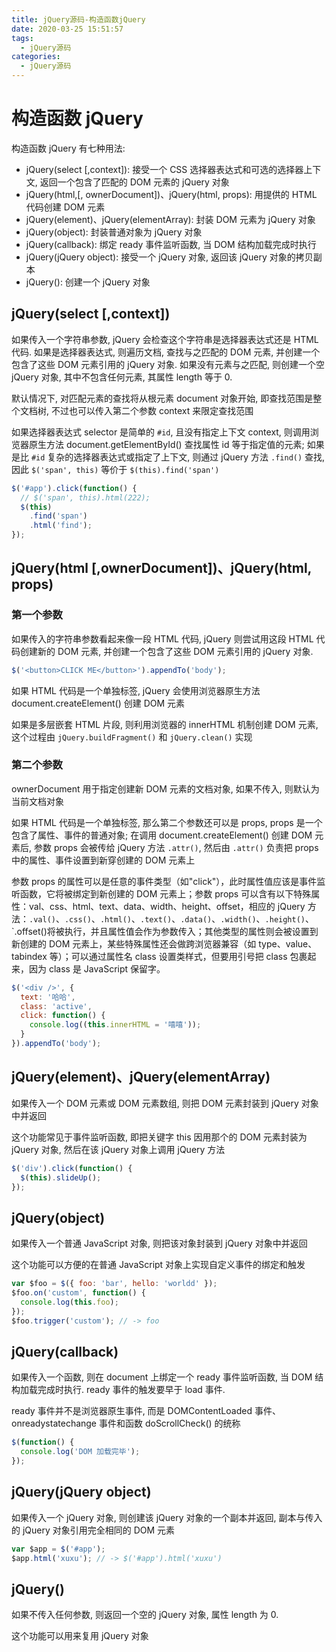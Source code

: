 ```yaml
---
title: jQuery源码-构造函数jQuery
date: 2020-03-25 15:51:57
tags:
  - jQuery源码
categories:
  - jQuery源码
---
```


# 构造函数 jQuery

构造函数 jQuery 有七种用法:

- jQuery(select [,context]): 接受一个 CSS 选择器表达式和可选的选择器上下文, 返回一个包含了匹配的 DOM 元素的 jQuery 对象
- jQuery(html,[, ownerDocument])、jQuery(html, props): 用提供的 HTML 代码创建 DOM 元素
- jQuery(element)、jQuery(elementArray): 封装 DOM 元素为 jQuery 对象
- jQuery(object): 封装普通对象为 jQuery 对象
- jQuery(callback): 绑定 ready 事件监听函数, 当 DOM 结构加载完成时执行
- jQuery(jQuery object): 接受一个 jQuery 对象, 返回该 jQuery 对象的拷贝副本
- jQuery(): 创建一个 jQuery 对象

## jQuery(select [,context])

如果传入一个字符串参数, jQuery 会检查这个字符串是选择器表达式还是 HTML 代码. 如果是选择器表达式, 则遍历文档, 查找与之匹配的 DOM 元素, 并创建一个包含了这些 DOM 元素引用的 jQuery 对象. 如果没有元素与之匹配, 则创建一个空 jQuery 对象, 其中不包含任何元素, 其属性 length 等于 0.

默认情况下, 对匹配元素的查找将从根元素 document 对象开始, 即查找范围是整个文档树, 不过也可以传入第二个参数 context 来限定查找范围

如果选择器表达式 selector 是简单的 `#id`, 且没有指定上下文 context, 则调用浏览器原生方法 document.getElementById() 查找属性 id 等于指定值的元素; 如果是比 `#id` 复杂的选择器表达式或指定了上下文, 则通过 jQuery 方法 `.find()` 查找, 因此 `$('span', this)` 等价于 `$(this).find('span')`

```js
$('#app').click(function() {
  // $('span', this).html(222);
  $(this)
    .find('span')
    .html('find');
});
```

## jQuery(html [,ownerDocument])、jQuery(html, props)

### 第一个参数

如果传入的字符串参数看起来像一段 HTML 代码, jQuery 则尝试用这段 HTML 代码创建新的 DOM 元素, 并创建一个包含了这些 DOM 元素引用的 jQuery 对象.

```js
$('<button>CLICK ME</button>').appendTo('body');
```

如果 HTML 代码是一个单独标签, jQuery 会使用浏览器原生方法 document.createElement() 创建 DOM 元素

如果是多层嵌套 HTML 片段, 则利用浏览器的 innerHTML 机制创建 DOM 元素, 这个过程由 `jQuery.buildFragment()` 和 `jQuery.clean()` 实现

### 第二个参数

ownerDocument 用于指定创建新 DOM 元素的文档对象, 如果不传入, 则默认为当前文档对象

如果 HTML 代码是一个单独标签, 那么第二个参数还可以是 props, props 是一个包含了属性、事件的普通对象; 在调用 document.createElement() 创建 DOM 元素后, 参数 props 会被传给 jQuery 方法 `.attr()`, 然后由 `.attr()` 负责把 props 中的属性、事件设置到新穿创建的 DOM 元素上

参数 props 的属性可以是任意的事件类型（如"click"），此时属性值应该是事件监听函数，它将被绑定到新创建的 DOM 元素上；参数 props 可以含有以下特殊属性：val、css、html、text、data、width、height、offset，相应的 jQuery 方法：`.val()`、`.css()`、`.html()`、`.text()`、`.data()`、`.width()`、`.height()`、`.offset()将被执行，并且属性值会作为参数传入；其他类型的属性则会被设置到新创建的 DOM 元素上，某些特殊属性还会做跨浏览器兼容（如 type、value、tabindex 等）；可以通过属性名 class 设置类样式，但要用引号把 class 包裹起来，因为 class 是 JavaScript 保留字。

```js
$('<div />', {
  text: '哈哈',
  class: 'active',
  click: function() {
    console.log((this.innerHTML = '嘻嘻'));
  }
}).appendTo('body');
```

## jQuery(element)、jQuery(elementArray)

如果传入一个 DOM 元素或 DOM 元素数组, 则把 DOM 元素封装到 jQuery 对象中并返回

这个功能常见于事件监听函数, 即把关键字 this 因用那个的 DOM 元素封装为 jQuery 对象, 然后在该 jQuery 对象上调用 jQuery 方法

```js
$('div').click(function() {
  $(this).slideUp();
});
```

## jQuery(object)

如果传入一个普通 JavaScript 对象, 则把该对象封装到 jQuery 对象中并返回

这个功能可以方便的在普通 JavaScript 对象上实现自定义事件的绑定和触发

```js
var $foo = $({ foo: 'bar', hello: 'worldd' });
$foo.on('custom', function() {
  console.log(this.foo);
});
$foo.trigger('custom'); // -> foo
```

## jQuery(callback)

如果传入一个函数, 则在 document 上绑定一个 ready 事件监听函数, 当 DOM 结构加载完成时执行. ready 事件的触发要早于 load 事件.

ready 事件并不是浏览器原生事件, 而是 DOMContentLoaded 事件、onreadystatechange 事件和函数 doScrollCheck() 的统称

```js
$(function() {
  console.log('DOM 加载完毕');
});
```

## jQuery(jQuery object)

如果传入一个 jQuery 对象, 则创建该 jQuery 对象的一个副本并返回, 副本与传入的 jQuery 对象引用完全相同的 DOM 元素

```js
var $app = $('#app');
$app.html('xuxu'); // -> $('#app').html('xuxu')
```

## jQuery()

如果不传入任何参数, 则返回一个空的 jQuery 对象, 属性 length 为 0.

这个功能可以用来复用 jQuery 对象
